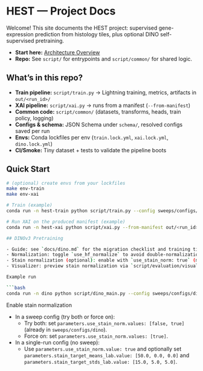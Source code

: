 # HEST — Project Docs

Welcome! This site documents the HEST project: supervised gene-expression prediction from histology tiles, plus optional DINO self-supervised pretraining.

- **Start here:** [Architecture Overview](architecture.md)
- **Repo:** See `script/` for entrypoints and `script/common/` for shared logic.

## What’s in this repo?

- **Train pipeline:** `script/train.py` → Lightning training, metrics, artifacts in `out/<run_id>/`
- **XAI pipeline:** `script/xai.py` → runs from a manifest (`--from-manifest`)
- **Common code:** `script/common/` (datasets, transforms, heads, train policy, logging)
- **Configs & schema:** JSON Schema under `schema/`, resolved configs saved per run
- **Envs:** Conda lockfiles per env (`train.lock.yml`, `xai.lock.yml`, `dino.lock.yml`)
- **CI/Smoke:** Tiny dataset + tests to validate the pipeline boots

## Quick Start

```bash
# (optional) create envs from your lockfiles
make env-train
make env-xai

# Train (example)
conda run -n hest-train python script/train.py --config sweeps/configs/debug

# Run XAI on the produced manifest (example)
conda run -n hest-xai python script/xai.py --from-manifest out/<run_id>/manifest.json

## DINOv3 Pretraining

- Guide: see `docs/dino.md` for the migration checklist and training tips.
- Normalization: toggle `use_hf_normalize` to avoid double-normalization when using HuggingFace processors vs. transform `Normalize`.
- Stain normalization (optional): enable with `use_stain_norm: true` (method `reinhard`).
- Visualizer: preview stain normalization via `script/evaluation/visualize_stain_norm.py`.

Example run

```bash
conda run -n dino python script/dino_main.py --config sweeps/configs/dino
```

Enable stain normalization

- In a sweep config (try both or force on):
  - Try both: set `parameters.use_stain_norm.values: [false, true]` (already in `sweeps/configs/dino`).
  - Force on: set `parameters.use_stain_norm.values: [true]`.
- In a single-run config (no sweep):
  - Use `parameters.use_stain_norm.value: true` and optionally set
    `parameters.stain_target_means_lab.value: [50.0, 0.0, 0.0]` and
    `parameters.stain_target_stds_lab.value: [15.0, 5.0, 5.0]`.
